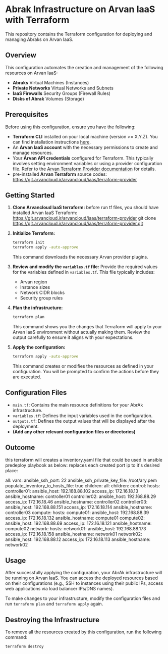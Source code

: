 # Abrak Infrastructure on Arvan IaaS with Terraform

This repository contains the Terraform configuration for deploying and managing Abraks on Arvan IaaS.

## Overview

This configuration automates the creation and management of the following resources on Arvan IaaS:

* **Abraks** Virtual Machines (Instances)
* **Private Networks** Virtual Networks and Subnets
* **IaaS Firewalls** Security Groups (Firewall Rules)
* **Disks of Abrak** Volumes (Storage)

## Prerequisites

Before using this configuration, ensure you have the following:

* **Terraform CLI** installed on your local machine (version >= X.Y.Z). You can find installation instructions [here](https://www.terraform.io/downloads.html).
* An **Arvan IaaS account** with the necessary permissions to create and manage resources.
* Your **Arvan API credentials** configured for Terraform. This typically involves setting environment variables or using a provider configuration file. Refer to the [Arvan Terraform Provider documentation](<Arvan Provider Documentation Link - Replace with actual link>) for details.
* pre-installed **Arvan Terraform** source codes: https://git.arvancloud.ir/arvancloud/iaas/terraform-provider
## Getting Started

1.  **Clone Arvancloud IaaS terraform:**
    before run tf files, you should have installed Arvan IaaS Terraform: 
     https://git.arvancloud.ir/arvancloud/iaas/terraform-provider
git clone https://git.arvancloud.ir/arvancloud/iaas/terraform-provider.git



2.  **Initialize Terraform:**
    ```bash
    terraform init
    terraform apply -auto-approve
    ```
    This command downloads the necessary Arvan provider plugins.

3.  **Review and modify the `variables.tf` file:**
    Provide the required values for the variables defined in `variables.tf`. This file typically includes:
    * Arvan region
    * Instance sizes
    * Network CIDR blocks
    * Security group rules


4.  **Plan the infrastructure:**
    ```bash
    terraform plan 
    ```
    This command shows you the changes that Terraform will apply to your Arvan IaaS environment without actually making them. Review the output carefully to ensure it aligns with your expectations.

5.  **Apply the configuration:**
    ```bash
    terraform apply -auto-approve
    ```
    This command creates or modifies the resources as defined in your configuration. You will be prompted to confirm the actions before they are executed.

## Configuration Files

* `main.tf`: Contains the main resource definitions for your AbrAk infrastructure.
* `variables.tf`: Defines the input variables used in the configuration.
* `outputs.tf`: Defines the output values that will be displayed after the deployment.
* **(Add any other relevant configuration files or directories)**

## Outcome
this terraform will creates a inventory.yaml file that could be used in ansible predeploy playbook as below: 
replaces each created port ip to it's desired place:

all:
  vars:
    ansible_ssh_port: 22
    ansible_ssh_private_key_file: /root/ary.pem
    populate_inventory_to_hosts_file: true
  children:
    all:
      children:
        control:
          hosts:
            controller01:
              ansible_host: 192.168.88.102
              access_ip: 172.16.18.13
              ansible_hostname: controller01
            controller02:
              ansible_host: 192.168.88.29
              access_ip: 172.16.18.46
              ansible_hostname: controller02
            controller03:
              ansible_host: 192.168.88.151
              access_ip: 172.16.18.114
              ansible_hostname: controller03
        compute:
          hosts:
            compute01:
              ansible_host: 192.168.88.39
              access_ip: 172.16.18.132
              ansible_hostname: compute01
            compute02:
              ansible_host: 192.168.88.69
              access_ip: 172.16.18.121
              ansible_hostname: compute02
        network:
          hosts:
            network01:
              ansible_host: 192.168.88.173
              access_ip: 172.16.18.158
              ansible_hostname: network01
            network02:
              ansible_host: 192.168.88.12
              access_ip: 172.16.18.113
              ansible_hostname: network02 


## Usage

After successfully applying the configuration, your AbrAk infrastructure will be running on Arvan IaaS. You can access the deployed resources based on their configurations (e.g., SSH to instances using their public IPs, access web applications via load balancer IPs/DNS names).

To make changes to your infrastructure, modify the configuration files and run `terraform plan` and `terraform apply` again.

## Destroying the Infrastructure

To remove all the resources created by this configuration, run the following command:

```bash
terraform destroy

